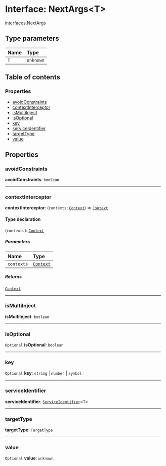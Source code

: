 # Interface: NextArgs\<T>

[interfaces](/en/auto-docs/fixed-layout-editor/modules/interfaces.md).NextArgs

## Type parameters

| Name | Type |
| :------ | :------ |
| `T` | `unknown` |

## Table of contents

### Properties

* [avoidConstraints](/en/auto-docs/fixed-layout-editor/interfaces/interfaces.NextArgs.md#avoidconstraints)
* [contextInterceptor](/en/auto-docs/fixed-layout-editor/interfaces/interfaces.NextArgs.md#contextinterceptor)
* [isMultiInject](/en/auto-docs/fixed-layout-editor/interfaces/interfaces.NextArgs.md#ismultiinject)
* [isOptional](/en/auto-docs/fixed-layout-editor/interfaces/interfaces.NextArgs.md#isoptional)
* [key](/en/auto-docs/fixed-layout-editor/interfaces/interfaces.NextArgs.md#key)
* [serviceIdentifier](/en/auto-docs/fixed-layout-editor/interfaces/interfaces.NextArgs.md#serviceidentifier)
* [targetType](/en/auto-docs/fixed-layout-editor/interfaces/interfaces.NextArgs.md#targettype)
* [value](/en/auto-docs/fixed-layout-editor/interfaces/interfaces.NextArgs.md#value)

## Properties

### avoidConstraints

**avoidConstraints**: `boolean`

***

### contextInterceptor

**contextInterceptor**: (`contexts`: [`Context`](/en/auto-docs/fixed-layout-editor/interfaces/interfaces.Context.md)) => [`Context`](/en/auto-docs/fixed-layout-editor/interfaces/interfaces.Context.md)

#### Type declaration

(`contexts`): [`Context`](/en/auto-docs/fixed-layout-editor/interfaces/interfaces.Context.md)

##### Parameters

| Name | Type |
| :------ | :------ |
| `contexts` | [`Context`](/en/auto-docs/fixed-layout-editor/interfaces/interfaces.Context.md) |

##### Returns

[`Context`](/en/auto-docs/fixed-layout-editor/interfaces/interfaces.Context.md)

***

### isMultiInject

**isMultiInject**: `boolean`

***

### isOptional

`Optional` **isOptional**: `boolean`

***

### key

`Optional` **key**: `string` | `number` | `symbol`

***

### serviceIdentifier

**serviceIdentifier**: [`ServiceIdentifier`](/en/auto-docs/fixed-layout-editor/types/interfaces.ServiceIdentifier.md)<`T`>

***

### targetType

**targetType**: [`TargetType`](/en/auto-docs/fixed-layout-editor/types/interfaces.TargetType.md)

***

### value

`Optional` **value**: `unknown`

